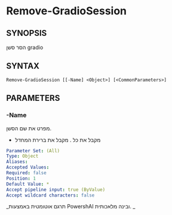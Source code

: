 ﻿---
external help file: powershai-help.xml
schema: 2.0.0
powershai: true
---

# Remove-GradioSession

## SYNOPSIS <!--!= @#Synop !-->
הסר סשן gradio

## SYNTAX <!--!= @#Syntax !-->

```
Remove-GradioSession [[-Name] <Object>] [<CommonParameters>]
```

## PARAMETERS <!--!= @#Params !-->

### -Name
מפרט את שם הסשן.
* מקבל את כל
. מקבל את ברירת המחדל

```yml
Parameter Set: (All)
Type: Object
Aliases: 
Accepted Values: 
Required: false
Position: 1
Default Value: *
Accept pipeline input: true (ByValue)
Accept wildcard characters: false
```




<!--PowershaiAiDocBlockStart-->
_תרגם אוטומטית באמצעות PowershAI ובינה מלאכותית. 
_
<!--PowershaiAiDocBlockEnd-->
